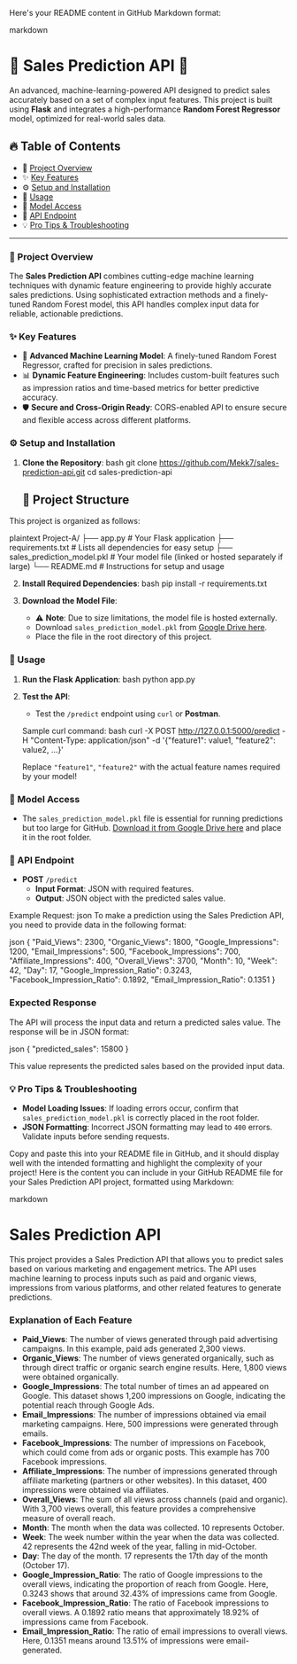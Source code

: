 Here's your README content in GitHub Markdown format:


markdown
# 🚀 Sales Prediction API 🚀

An advanced, machine-learning-powered API designed to predict sales accurately based on a set of complex input features. This project is built using **Flask** and integrates a high-performance **Random Forest Regressor** model, optimized for real-world sales data.

## 🔥 Table of Contents
- 🌟 [Project Overview](#project-overview)
- ✨ [Key Features](#key-features)
- ⚙️ [Setup and Installation](#setup-and-installation)
- 🚀 [Usage](#usage)
- 📂 [Model Access](#model-access)
- 🔗 [API Endpoint](#api-endpoint)
- 💡 [Pro Tips & Troubleshooting](#pro-tips--troubleshooting)

---

### 🌟 Project Overview
The **Sales Prediction API** combines cutting-edge machine learning techniques with dynamic feature engineering to provide highly accurate sales predictions. Using sophisticated extraction methods and a finely-tuned Random Forest model, this API handles complex input data for reliable, actionable predictions.

### ✨ Key Features
- 🚀 **Advanced Machine Learning Model**: A finely-tuned Random Forest Regressor, crafted for precision in sales predictions.
- 📊 **Dynamic Feature Engineering**: Includes custom-built features such as impression ratios and time-based metrics for better predictive accuracy.
- 🛡️ **Secure and Cross-Origin Ready**: CORS-enabled API to ensure secure and flexible access across different platforms.

### ⚙️ Setup and Installation
1. **Clone the Repository**:
   bash
   git clone https://github.com/Mekk7/sales-prediction-api.git
   cd sales-prediction-api

   ## 📁 Project Structure

This project is organized as follows:

plaintext
Project-A/
├── app.py                   # Your Flask application
├── requirements.txt         # Lists all dependencies for easy setup
├── sales_prediction_model.pkl # Your model file (linked or hosted separately if large)
└── README.md                # Instructions for setup and usage

2. **Install Required Dependencies**:
   bash
   pip install -r requirements.txt
   

3. **Download the Model File**:
   - ⚠️ **Note**: Due to size limitations, the model file is hosted externally.
   - Download `sales_prediction_model.pkl` from [Google Drive here](https://drive.google.com/file/d/1jTHg0KOZVpDPH3dovBt6TZPRdO82dJ52/view?usp=drive_link).
   - Place the file in the root directory of this project.

### 🚀 Usage
1. **Run the Flask Application**:
   bash
   python app.py
   

2. **Test the API**:
   - Test the `/predict` endpoint using `curl` or **Postman**.

   Sample curl command:
   bash
   curl -X POST http://127.0.0.1:5000/predict -H "Content-Type: application/json" -d '{"feature1": value1, "feature2": value2, ...}'
   

   Replace `"feature1"`, `"feature2"` with the actual feature names required by your model!

### 📂 Model Access
- The `sales_prediction_model.pkl` file is essential for running predictions but too large for GitHub. [Download it from Google Drive here](Google_Drive_Link) and place it in the root folder.

### 🔗 API Endpoint
- **POST** `/predict`
   - **Input Format**: JSON with required features.
   - **Output**: JSON object with the predicted sales value.

Example Request:
json
To make a prediction using the Sales Prediction API, you need to provide data in the following format:

json
{
    "Paid_Views": 2300,
    "Organic_Views": 1800,
    "Google_Impressions": 1200,
    "Email_Impressions": 500,
    "Facebook_Impressions": 700,
    "Affiliate_Impressions": 400,
    "Overall_Views": 3700,
    "Month": 10,
    "Week": 42,
    "Day": 17,
    "Google_Impression_Ratio": 0.3243,
    "Facebook_Impression_Ratio": 0.1892,
    "Email_Impression_Ratio": 0.1351
}


### Expected Response

The API will process the input data and return a predicted sales value. The response will be in JSON format:

json
{
    "predicted_sales": 15800
}


This value represents the predicted sales based on the provided input data.


### 💡 Pro Tips & Troubleshooting
- **Model Loading Issues**: If loading errors occur, confirm that `sales_prediction_model.pkl` is correctly placed in the root folder.
- **JSON Formatting**: Incorrect JSON formatting may lead to `400` errors. Validate inputs before sending requests.




Copy and paste this into your README file in GitHub, and it should display well with the intended formatting and highlight the complexity of your project!
Here is the content you can include in your GitHub README file for your Sales Prediction API project, formatted using Markdown:

markdown
# Sales Prediction API

This project provides a Sales Prediction API that allows you to predict sales based on various marketing and engagement metrics. The API uses machine learning to process inputs such as paid and organic views, impressions from various platforms, and other related features to generate predictions.


### Explanation of Each Feature

- **Paid_Views**: The number of views generated through paid advertising campaigns. In this example, paid ads generated 2,300 views.
- **Organic_Views**: The number of views generated organically, such as through direct traffic or organic search engine results. Here, 1,800 views were obtained organically.
- **Google_Impressions**: The total number of times an ad appeared on Google. This dataset shows 1,200 impressions on Google, indicating the potential reach through Google Ads.
- **Email_Impressions**: The number of impressions obtained via email marketing campaigns. Here, 500 impressions were generated through emails.
- **Facebook_Impressions**: The number of impressions on Facebook, which could come from ads or organic posts. This example has 700 Facebook impressions.
- **Affiliate_Impressions**: The number of impressions generated through affiliate marketing (partners or other websites). In this dataset, 400 impressions were obtained via affiliates.
- **Overall_Views**: The sum of all views across channels (paid and organic). With 3,700 views overall, this feature provides a comprehensive measure of overall reach.
- **Month**: The month when the data was collected. 10 represents October.
- **Week**: The week number within the year when the data was collected. 42 represents the 42nd week of the year, falling in mid-October.
- **Day**: The day of the month. 17 represents the 17th day of the month (October 17).
- **Google_Impression_Ratio**: The ratio of Google impressions to the overall views, indicating the proportion of reach from Google. Here, 0.3243 shows that around 32.43% of impressions came from Google.
- **Facebook_Impression_Ratio**: The ratio of Facebook impressions to overall views. A 0.1892 ratio means that approximately 18.92% of impressions came from Facebook.
- **Email_Impression_Ratio**: The ratio of email impressions to overall views. Here, 0.1351 means around 13.51% of impressions were email-generated.
